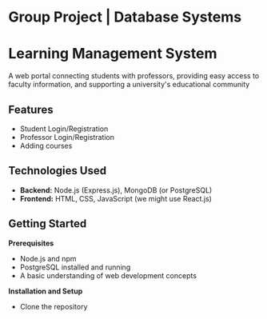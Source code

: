 # Group Project | Database Systems
# Learning Management System

A web portal connecting students with professors, providing easy access to faculty information, and supporting a university's educational community

## Features

* Student Login/Registration
* Professor Login/Registration
* Adding courses

## Technologies Used

* **Backend:** Node.js (Express.js), MongoDB (or PostgreSQL)
* **Frontend:** HTML, CSS, JavaScript (we might use React.js)

## Getting Started

**Prerequisites**

* Node.js and npm
* PostgreSQL installed and running
* A basic understanding of web development concepts

**Installation and Setup**

* Clone the repository

